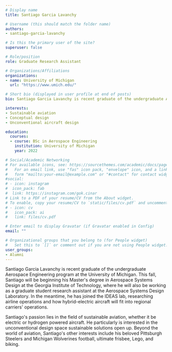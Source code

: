```yaml
---
# Display name
title: Santiago Garcia Lavanchy

# Username (this should match the folder name)
authors:
- santiago-garcia-lavanchy

# Is this the primary user of the site?
superuser: false

# Role/position
role: Graduate Research Assistant

# Organizations/Affiliations
organizations:
- name: University of Michigan
  url: "https://www.umich.edu/"

# Short bio (displayed in user profile at end of posts)
bio: Santiago Garcia Lavanchy is recent graduate of the undergraduate Aerospace Engineering program at the University of Michigan. This fall, Santiago will be beginning his Master's degree in Aerospace Systems Design at the Georgia Institute of Technology, where he will also be working as a graduate student research assistant at the Aerospace Systems Design Laboratory. In the meantime, he has joined the IDEAS lab, researching airline operations and how hybrid-electric aircraft will fit into regional carriers' operations.

interests:
- Sustainable aviation
- Conceptual design
- Unconventional aircraft design

education:
  courses:
  - course: BSc in Aerospace Engineering
    institution: University of Michigan
    year: 2022

# Social/Academic Networking
# For available icons, see: https://sourcethemes.com/academic/docs/page-builder/#icons
#   For an email link, use "fas" icon pack, "envelope" icon, and a link in the
#   form "mailto:your-email@example.com" or "#contact" for contact widget.
#social:
# - icon: instagram
#  icon_pack: fab
#  link: https://instagram.com/gok.cinar
# Link to a PDF of your resume/CV from the About widget.
# To enable, copy your resume/CV to `static/files/cv.pdf` and uncomment the lines below.
# - icon: cv
#   icon_pack: ai
#   link: files/cv.pdf

# Enter email to display Gravatar (if Gravatar enabled in Config)
email: ""

# Organizational groups that you belong to (for People widget)
#   Set this to `[]` or comment out if you are not using People widget.
user_groups:
- Alumni
---
```

Santiago Garcia Lavanchy is recent graduate of the undergraduate Aerospace Engineering program at the University of Michigan. This fall, Santiago will be beginning his Master's degree in Aerospace Systems Design at the Georgia Institute of Technology, where he will also be working as a graduate student research assistant at the Aerospace Systems Design Laboratory. In the meantime, he has joined the IDEAS lab, researching airline operations and how hybrid-electric aircraft will fit into regional carriers' operations.


Santiago's passion lies in the field of sustainable aviation, whether it be electric or hydrogen powered aircraft. He particularly is interested in the unconventional design space sustainable solutions open up. Beyond the world of aviation, Santiago's other interests include his beloved Pittsburgh Steelers and Michigan Wolverines football, ultimate frisbee, Lego, and biking.
